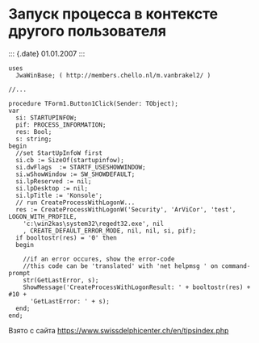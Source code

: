 Запуск процесса в контексте другого пользователя
================================================

::: {.date}
01.01.2007
:::

    uses
      JwaWinBase; ( http://members.chello.nl/m.vanbrakel2/ )
     
    //...
     
    procedure TForm1.Button1Click(Sender: TObject);
    var 
      si: STARTUPINFOW; 
      pif: PROCESS_INFORMATION; 
      res: Bool;
      s: string;
    begin
      //set StartUpInfoW first
      si.cb := SizeOf(startupinfow);
      si.dwFlags  := STARTF_USESHOWWINDOW;
      si.wShowWindow := SW_SHOWDEFAULT;
      si.lpReserved := nil;
      si.lpDesktop := nil;
      si.lpTitle := 'Konsole';
      // run CreateProcessWithLogonW...
      res := CreateProcessWithLogonW('Security', 'ArViCor', 'test', LOGON_WITH_PROFILE,
        'c:\win2kas\system32\regedt32.exe', nil
        , CREATE_DEFAULT_ERROR_MODE, nil, nil, si, pif);
      if booltostr(res) = '0' then 
      begin
     
        //if an error occures, show the error-code
        //this code can be 'translated' with 'net helpmsg ' on command-prompt
        str(GetLastError, s);
        ShowMessage('CreateProcessWithLogonResult: ' + booltostr(res) + #10 +
          'GetLastError: ' + s);
      end;
    end;

Взято с сайта <https://www.swissdelphicenter.ch/en/tipsindex.php>
